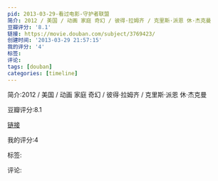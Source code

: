 ```yaml
---
pid: 2013-03-29-看过电影-守护者联盟
简介: 2012 / 美国 / 动画 家庭 奇幻 / 彼得·拉姆齐 / 克里斯·派恩 休·杰克曼
豆瓣评分: '8.1'
链接: https://movie.douban.com/subject/3769423/
创建时间: '2013-03-29 21:57:15'
我的评分: '4'
标签:
评论:
tags: [douban]
categories: [timeline]
---
```

简介:2012 / 美国 / 动画 家庭 奇幻 / 彼得·拉姆齐 / 克里斯·派恩 休·杰克曼

豆瓣评分:8.1

[链接](https://movie.douban.com/subject/3769423/)

我的评分:4

标签:

评论:

